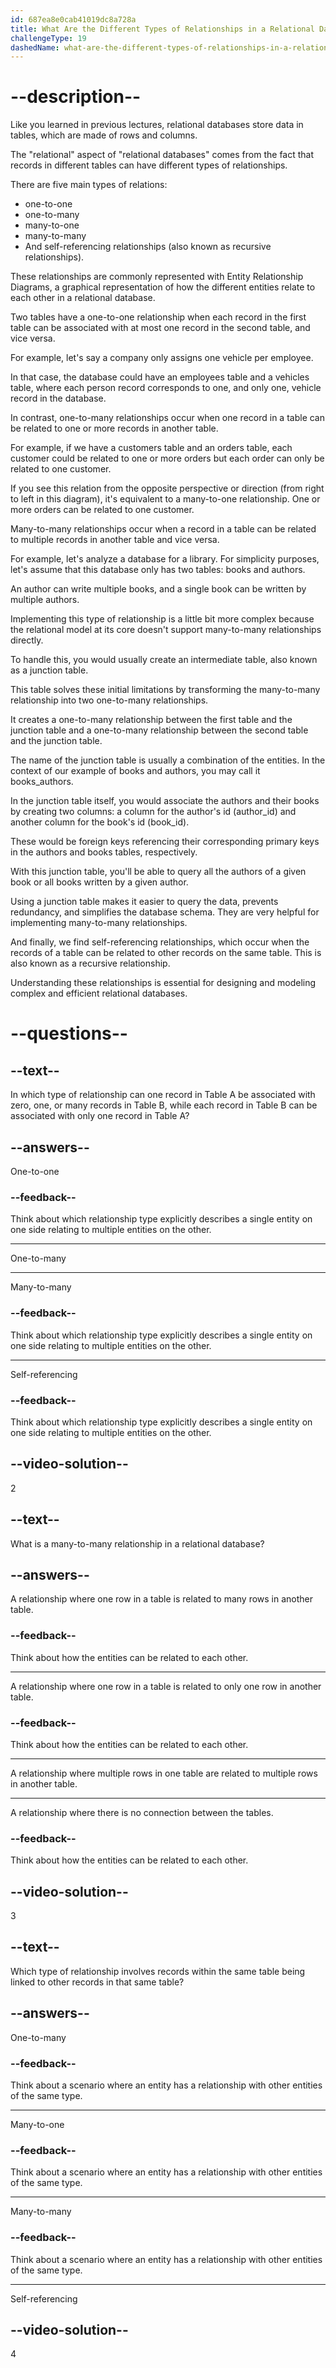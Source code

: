 ```yaml
---
id: 687ea8e0cab41019dc8a728a
title: What Are the Different Types of Relationships in a Relational Database?
challengeType: 19
dashedName: what-are-the-different-types-of-relationships-in-a-relational-database
---
```


# --description--

Like you learned in previous lectures, relational databases store data in tables, which are made of rows and columns.

The "relational" aspect of "relational databases" comes from the fact that records in different tables can have different types of relationships.

There are five main types of relations:

- one-to-one
- one-to-many
- many-to-one
- many-to-many
- And self-referencing relationships (also known as recursive relationships).

These relationships are commonly represented with Entity Relationship Diagrams, a graphical representation of how the different entities relate to each other in a relational database.

Two tables have a one-to-one relationship when each record in the first table can be associated with at most one record in the second table, and vice versa.

For example, let's say a company only assigns one vehicle per employee.

In that case, the database could have an employees table and a vehicles table, where each person record corresponds to one, and only one, vehicle record in the database.

In contrast, one-to-many relationships occur when one record in a table can be related to one or more records in another table.

For example, if we have a customers table and an orders table, each customer could be related to one or more orders but each order can only be related to one customer.

If you see this relation from the opposite perspective or direction (from right to left in this diagram), it's equivalent to a many-to-one relationship. One or more orders can be related to one customer.

Many-to-many relationships occur when a record in a table can be related to multiple records in another table and vice versa.

For example, let's analyze a database for a library. For simplicity purposes, let's assume that this database only has two tables: books and authors.

An author can write multiple books, and a single book can be written by multiple authors.

Implementing this type of relationship is a little bit more complex because the relational model at its core doesn't support many-to-many relationships directly.

To handle this, you would usually create an intermediate table, also known as a junction table.

This table solves these initial limitations by transforming the many-to-many relationship into two one-to-many relationships.

It creates a one-to-many relationship between the first table and the junction table and a one-to-many relationship between the second table and the junction table.

The name of the junction table is usually a combination of the entities. In the context of our example of books and authors, you may call it books_authors.

In the junction table itself, you would associate the authors and their books by creating two columns: a column for the author's id (author_id) and another column for the book's id (book_id).

These would be foreign keys referencing their corresponding primary keys in the authors and books tables, respectively.

With this junction table, you'll be able to query all the authors of a given book or all books written by a given author.

Using a junction table makes it easier to query the data, prevents redundancy, and simplifies the database schema. They are very helpful for implementing many-to-many relationships.

And finally, we find self-referencing relationships, which occur when the records of a table can be related to other records on the same table. This is also known as a recursive relationship.

Understanding these relationships is essential for designing and modeling complex and efficient relational databases.

# --questions--

## --text--

In which type of relationship can one record in Table A be associated with zero, one, or many records in Table B, while each record in Table B can be associated with only one record in Table A?

## --answers--

One-to-one

### --feedback--

Think about which relationship type explicitly describes a single entity on one side relating to multiple entities on the other.

---

One-to-many

---

Many-to-many

### --feedback--

Think about which relationship type explicitly describes a single entity on one side relating to multiple entities on the other.

---

Self-referencing

### --feedback--

Think about which relationship type explicitly describes a single entity on one side relating to multiple entities on the other.

## --video-solution--

2

## --text--

What is a many-to-many relationship in a relational database?

## --answers--

A relationship where one row in a table is related to many rows in another table.

### --feedback--

Think about how the entities can be related to each other.

---

A relationship where one row in a table is related to only one row in another table.

### --feedback--

Think about how the entities can be related to each other.

---

A relationship where multiple rows in one table are related to multiple rows in another table.

---

A relationship where there is no connection between the tables.

### --feedback--

Think about how the entities can be related to each other.

## --video-solution--

3

## --text--

Which type of relationship involves records within the same table being linked to other records in that same table?

## --answers--

One-to-many

### --feedback--

Think about a scenario where an entity has a relationship with other entities of the same type.

---

Many-to-one

### --feedback--

Think about a scenario where an entity has a relationship with other entities of the same type.

---

Many-to-many

### --feedback--

Think about a scenario where an entity has a relationship with other entities of the same type.

---

Self-referencing

## --video-solution--

4

